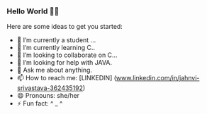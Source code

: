 ### Hello World 🙋‍♀️



Here are some ideas to get you started:

- 🔭 I’m currently a student ...
- 🌱 I’m currently learning  C..
- 👯 I’m looking to collaborate on  C...
- 🤔 I’m looking for help with  JAVA.
- 💬 Ask me about  anything.
- 📫 How to reach me: [LINKEDIN] (www.linkedin.com/in/jahnvi-srivastava-362435192)
- 😄 Pronouns: she/her
- ⚡ Fun fact: ^ _ ^
